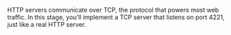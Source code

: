 HTTP servers communicate over TCP, the protocol that powers most web traffic. In this stage, you’ll implement a TCP server that listens on port 4221, just like a real HTTP server.

<!--
### Tests

The tester will execute your program like this:

```
$ ./your_program.sh
```

Then, the tester will try to connect to your server on port 4221. The connection must succeed for you to pass this stage.

### Notes

- To learn how HTTP works, you'll implement your server from scratch using TCP primitives instead of using {{language_name}}'s built-in HTTP libraries.
-->
